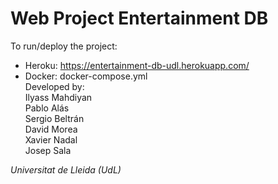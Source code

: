 # Web Project Entertainment DB
To run/deploy the project:  
- Heroku: https://entertainment-db-udl.herokuapp.com/
- Docker: docker-compose.yml  
Developed by:  
Ilyass Mahdiyan  
Pablo Alás  
Sergio Beltrán  
David Morea  
Xavier Nadal  
Josep Sala

*Universitat de Lleida (UdL)*
